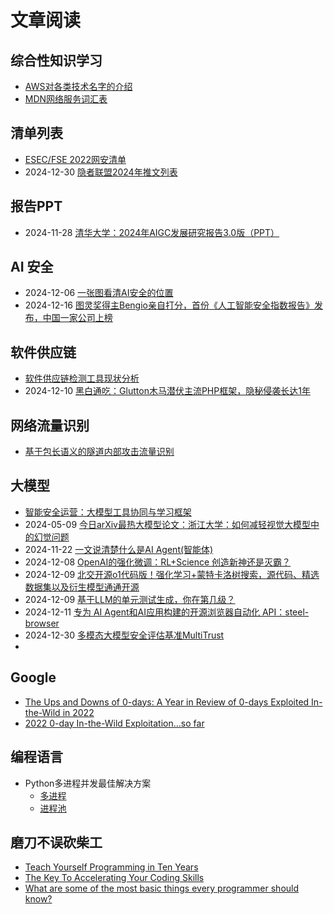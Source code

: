 # 文章阅读

## 综合性知识学习

* [AWS对各类技术名字的介绍](https://aws.amazon.com/cn/what-is/)
* [MDN网络服务词汇表](https://developer.mozilla.org/en-US/docs/Glossary)

## 清单列表

* [ESEC/FSE 2022网安清单](https://mp.weixin.qq.com/s/rzEIY-VUuxO8kj_wuh98dg)
* 2024-12-30 [隐者联盟2024年推文列表](https://mp.weixin.qq.com/s/MY45z_dkYncCUEwqhqp-Cg)


## 报告PPT

* 2024-11-28 [清华大学：2024年AIGC发展研究报告3.0版（PPT）](https://mp.weixin.qq.com/s/rp8ijD8s5hlCEuKZzr9Fgg)

## AI 安全

* 2024-12-06 [一张图看清AI安全的位置](https://mp.weixin.qq.com/s/j4E6hJOInGQPRcouMyi0ig)
* 2024-12-16 [图灵奖得主Bengio亲自打分，首份《人工智能安全指数报告》发布，中国一家公司上榜](https://mp.weixin.qq.com/s/a8Hk1XIjW7uXfhMW9D9YLQ)
 

## 软件供应链

* [软件供应链检测工具现状分析](https://mp.weixin.qq.com/s/FCPBzsRg9XGnjlWbV64KmA)
* 2024-12-10 [黑白通吃：Glutton木马潜伏主流PHP框架，隐秘侵袭长达1年](https://mp.weixin.qq.com/s/1B0lv_Xuu8sAb0d55f-Rbw)

## 网络流量识别

* [基于包长语义的隧道内部攻击流量识别](https://mp.weixin.qq.com/s/tx4xsyLRkQDMUtWGCIsZzw)

## 大模型

* [智能安全运营：大模型工具协同与学习框架](https://mp.weixin.qq.com/s/azE65dTp9lBEumioBfIq8w)
* 2024-05-09 [今日arXiv最热大模型论文：浙江大学：如何减轻视觉大模型中的幻觉问题](https://mp.weixin.qq.com/s/ptJSDjM80uCZ4hewcyQs9g)
* 2024-11-22 [一文说清楚什么是AI Agent(智能体)](https://mp.weixin.qq.com/s/mJpyDgKclhFpaq5oRipdKg)
* 2024-12-08 [OpenAI的强化微调：RL+Science 创造新神还是灭霸？](https://mp.weixin.qq.com/s/faP5z275E45-U5EGHeSc3A)
* 2024-12-09 [北交开源o1代码版！强化学习+蒙特卡洛树搜索，源代码、精选数据集以及衍生模型通通开源](https://mp.weixin.qq.com/s/Y7qZDFtBklmoTeRUxjV_fw)
* 2024-12-09 [基于LLM的单元测试生成，你在第几级？](https://mp.weixin.qq.com/s/qRGjAFE-VlzaYuCfj0Kh6g)
* 2024-12-11 [专为 AI Agent和AI应用构建的开源浏览器自动化 API：steel-browser](https://mp.weixin.qq.com/s/vfNSBhM5EyfSGRn9FrkXGg)
* 2024-12-30 [多模态大模型安全评估基准MultiTrust](https://mp.weixin.qq.com/s/hyxIq5QoFpM1lixfghV4sQ)
* 
## Google

* [The Ups and Downs of 0-days: A Year in Review of 0-days Exploited In-the-Wild in 2022](https://security.googleblog.com/2023/07/the-ups-and-downs-of-0-days-year-in.html)
* [2022 0-day In-the-Wild Exploitation…so far](https://googleprojectzero.blogspot.com/2022/06/2022-0-day-in-wild-exploitationso-far.html)

## 编程语言

* Python多进程并发最佳解决方案
  * [多进程](https://superfastpython.com/multiprocessing-best-practices/)
  * [进程池](https://superfastpython.com/multiprocessing-pool-best-practices/)

## 磨刀不误砍柴工

* [Teach Yourself Programming in Ten Years](https://norvig.com/21-days.html)
* [The Key To Accelerating Your Coding Skills](https://blog.thefirehoseproject.com/posts/learn-to-code-and-be-self-reliant/)
* [What are some of the most basic things every programmer should know?](https://www.quora.com/What-are-some-of-the-most-basic-things-every-programmer-should-know)